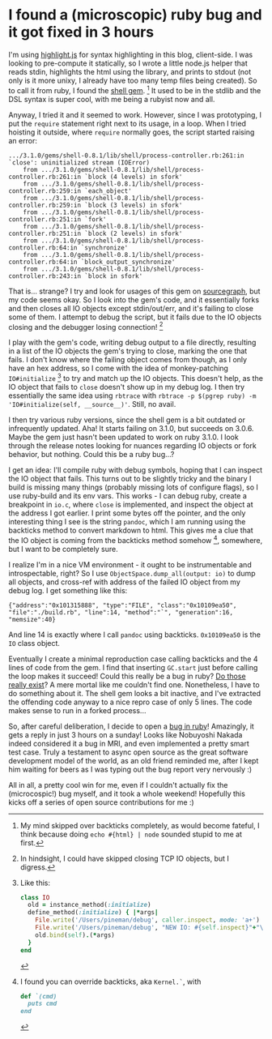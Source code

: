 # I found a (microscopic) ruby bug and it got fixed in 3 hours

I'm using [highlight.js](https://highlightjs.org/) for syntax
highlighting in this blog, client-side. I was looking to pre-compute it
statically, so I wrote a little node.js helper that reads stdin,
highlights the html using the library, and prints to stdout (not only is
it more unixy, I already have too many temp files being created). So to
call it from ruby, I found the [shell
gem](https://github.com/ruby/shell). [^1] It used to be in the stdlib
and the DSL syntax is super cool, with me being a rubyist now and all.

Anyway, I tried it and it seemed to work. However, since I was
prototyping, I put the `require` statement right next to its usage, in a
loop. When I tried hoisting it outside, where `require` normally goes,
the script started raising an error:

``` plaintext
.../3.1.0/gems/shell-0.8.1/lib/shell/process-controller.rb:261:in `close': uninitialized stream (IOError)
    from .../3.1.0/gems/shell-0.8.1/lib/shell/process-controller.rb:261:in `block (4 levels) in sfork'
    from .../3.1.0/gems/shell-0.8.1/lib/shell/process-controller.rb:259:in `each_object'
    from .../3.1.0/gems/shell-0.8.1/lib/shell/process-controller.rb:259:in `block (3 levels) in sfork'
    from .../3.1.0/gems/shell-0.8.1/lib/shell/process-controller.rb:251:in `fork'
    from .../3.1.0/gems/shell-0.8.1/lib/shell/process-controller.rb:251:in `block (2 levels) in sfork'
    from .../3.1.0/gems/shell-0.8.1/lib/shell/process-controller.rb:64:in `synchronize'
    from .../3.1.0/gems/shell-0.8.1/lib/shell/process-controller.rb:64:in `block_output_synchronize'
    from .../3.1.0/gems/shell-0.8.1/lib/shell/process-controller.rb:243:in `block in sfork'
```

That is... strange? I try and look for usages of this gem on
[sourcegraph](https://sourcegraph.com/search), but my code seems okay.
So I look into the gem's code, and it essentially forks and then closes
all IO objects except stdin/out/err, and it's failing to close some of
them. I attempt to debug the script, but it fails due to the IO objects
closing and the debugger losing connection! [^2]

I play with the gem's code, writing debug output to a file directly,
resulting in a list of the IO objects the gem's trying to close, marking
the one that fails. I don't know where the failing object comes from
though, as I only have an hex address, so I come with the idea of
monkey-patching `IO#initialize` [^3] to try and match up the IO objects.
This doesn't help, as the IO object that fails to `close` doesn't show
up in my debug log. I then try essentially the same idea using `rbtrace`
with `rbtrace -p $(pgrep ruby) -m 'IO#initialize(self, __source__)'`.
Still, no avail.

I then try various ruby versions, since the shell gem is a bit outdated
or infrequently updated. Aha! It starts failing on 3.1.0, but succeeds
on 3.0.6. Maybe the gem just hasn't been updated to work on ruby 3.1.0.
I look through the release notes looking for nuances regarding IO
objects or fork behavior, but nothing. Could this be a ruby bug...?

I get an idea: I'll compile ruby with debug symbols, hoping that I can
inspect the IO object that fails. This turns out to be slightly tricky
and the binary I build is missing many things (probably missing lots of
configure flags), so I use ruby-build and its env vars. This works - I
can debug ruby, create a breakpoint in `io.c`, where `close` is
implemented, and inspect the object at the address I got earlier. I
print some bytes off the pointer, and the only interesting thing I see
is the string `pandoc`, which I am running using the backticks method to
convert markdown to html. This gives me a clue that the IO object is
coming from the backticks method somehow [^4], somewhere, but I want to
be completely sure.

I realize I'm in a nice VM environment - it ought to be instrumentable
and introspectable, right? So I use `ObjectSpace.dump_all(output: io)`
to dump all objects, and cross-ref with address of the failed IO object
from my debug log. I get something like this:

``` plaintext
{"address":"0x101315888", "type":"FILE", "class":"0x10109ea50", "file":"./build.rb", "line":14, "method":"`", "generation":16, "memsize":40}
```

And line 14 is exactly where I call `pandoc` using backticks.
`0x10109ea50` is the `IO` class object.

Eventually I create a minimal reproduction case calling backticks and
the 4 lines of code from the gem. I find that inserting `GC.start` just
before calling the loop makes it succeed! Could this really be a bug in
ruby? [Do those really exist](https://wiki.c2.com/?CompilerBug)? A mere
mortal like me couldn't find one. Nonetheless, I have to do something
about it. The shell gem looks a bit inactive, and I've extracted the
offending code anyway to a nice repro case of only 5 lines. The code
makes sense to run in a forked process...

So, after careful deliberation, I decide to open a [bug in
ruby](https://bugs.ruby-lang.org/issues/19624)! Amazingly, it gets a
reply in just 3 hours on a sunday! Looks like Nobuyoshi Nakada indeed
considered it a bug in MRI, and even implemented a pretty smart test
case. Truly a testament to async open source as the great software
development model of the world, as an old friend reminded me, after I
kept him waiting for beers as I was typing out the bug report very
nervously :)

All in all, a pretty cool win for me, even if I couldn't actually fix
the (microcospic!) bug myself, and it took a whole weekend! Hopefully
this kicks off a series of open source contributions for me :)

[^1]: My mind skipped over backticks completely, as would become
    fateful, I think because doing `echo #{html} | node` sounded stupid
    to me at first.

[^2]: In hindsight, I could have skipped closing TCP IO objects, but I
    digress.

[^3]: Like this:

    ``` ruby
    class IO
      old = instance_method(:initialize)
      define_method(:initialize) { |*args|
        File.write('/Users/pineman/debug', caller.inspect, mode: 'a+')
        File.write('/Users/pineman/debug', "NEW IO: #{self.inspect}"+"\n", mode: 'a+')
        old.bind(self).(*args)
      }
    end
    ```

[^4]: I found you can override backticks, aka `` Kernel.` ``, with

    ``` ruby
    def `(cmd)
      puts cmd
    end
    ```
